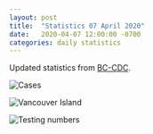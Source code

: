 ```yaml
---
layout: post
title:  "Statistics 07 April 2020"
date:   2020-04-07 12:00:00 -0700
categories: daily statistics
---
```


Updated statistics from [BC-CDC](http://www.bccdc.ca/health-info/diseases-conditions/covid-19/case-counts-press-statements).

![Cases](/covid19BCStats/images/2020-04-07-Cases.png)

![Vancouver Island](/covid19BCStats/images/2020-04-07-VancouverIsland.png)

![Testing numbers](/covid19BCStats/images/2020-04-07-TestingRate.png)

